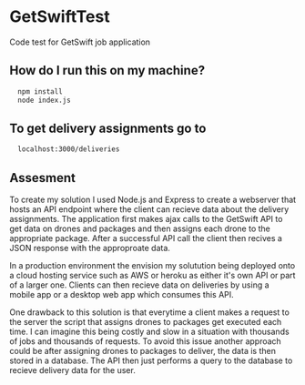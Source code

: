 # GetSwiftTest
Code test for GetSwift job application


## How do I run this on my machine?
```bash
  npm install
  node index.js
```

## To get delivery assignments go to 
```bash
  localhost:3000/deliveries
```

## Assesment

 To create my solution I used Node.js and Express to create a webserver 
that hosts an API endpoint where the client can recieve data about the 
delivery assignments. The application first makes ajax calls to the GetSwift
API to get data on drones and packages and then assigns each drone to the 
appropriate package. After a successful API call the client then recives a
JSON response with the approproate data. 
 
 In a production environment the envision my solutution being deployed onto a cloud
 hosting service such as AWS or heroku as either it's own API or part of a larger one.
 Clients can then recieve data on deliveries by using a mobile app or a desktop web app
 which consumes this API. 
 
 One drawback to this solution is that everytime a client makes a request to the server 
 the script that assigns drones to packages get executed each time. I can imagine this being
 costly and slow in a situation with thousands of jobs and thousands of requests. To avoid this 
 issue another approach could be after assigning drones to packages to deliver, the data is then stored
 in a database. The API then just performs a query to the database to recieve delivery data for the user. 
 
